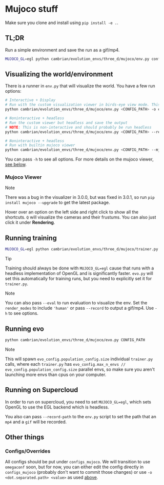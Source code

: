 # Mujoco stuff

Make sure you clone and install using `pip install -e .`.

## TL;DR

Run a simple environment and save the run as a gif/mp4.

```bash
MUJOCO_GL=egl python cambrian/evolution_envs/three_d/mujoco/env.py configs_mujoco/point_1lat1lon_1x1.yaml --record-path test -t 200
```

## Visualizing the world/environment

There is a runner in `env.py` that will visualize the world. You have a few run options:

```bash
# Interactive + Display 
# Run with the custom visualization viewer in birds-eye view mode. This is interactive, so you can move around.
python cambrian/evolution_envs/three_d/mujoco/env.py <CONFIG_PATH> -o env_config.renderer_config.render_modes "[human, rgb_array]"

# Noninteractive + headless
# Run the custom viewer but headless and save the output
# NOTE: This is non-interactive and should probably be run headless
python cambrian/evolution_envs/three_d/mujoco/env.py <CONFIG_PATH> --record-path <OUTPUT> -t <TOTAL_TIMESTEPS>

# Noninteractive + headless
# Run with builtin mujoco viewer
python cambrian/evolution_envs/three_d/mujoco/env.py <CONFIG_PATH> --mj-viewer
```

You can pass `-h` to see all options. For more details on the mujoco viewer, [see below](#mujoco-viewer).

### Mujoco Viewer

> [!NOTE]
> There was a bug in the visualizer in 3.0.0, but was fixed in 3.0.1, so run `pip install mujoco --upgrade` to get the latest package.

Hover over an option on the left side and right click to show all the shortcuts. `Q` will visualize the cameras and their frustums. You can also just click it under **Rendering**.

## Running training

```bash
MUJOCO_GL=egl python cambrian/evolution_envs/three_d/mujoco/trainer.py CONFIG_PATH --train -r 0
```

> [!TIP]
> Training should always be done with `MUJOCO_GL=egl` cause that runs with a headless implementation of OpenGL and is significantly faster. `evo.py` will set this automatically for training runs, but you need to explicitly set it for `trainer.py`.

> [!NOTE]
> You can also pass `--eval` to run evaluation to visualize the env. Set the `render_modes` to include `'human'` or pass `--record` to output a gif/mp4. Use `-h` to see options.

## Running evo

```bash
python cambrian/evolution_envs/three_d/mujoco/evo.py CONFIG_PATH
```

> [!NOTE]
> This will spawn `evo_config.population_config.size` individual `trainer.py` calls, where each `trainer.py` has `evo_config.max_n_envs // evo_config.population_config.size` parallel envs, so make sure you aren't launching more envs than cpus on your computer.

## Running on Supercloud

In order to run on supercloud, you need to set `MUJOCO_GL=egl`, which sets OpenGL to use the EGL backend which is headless.

You also can pass `--record-path` to the `env.py` script to set the path that an `mp4` and a `gif` will be recorded.

## Other things

### Configs/Overrides

All configs should be put under `configs_mujoco`. We will transition to use `omegaconf` soon, but for now, you can either edit the config directly in `configs_mujoco` (probably don't want to commit those changes) or use `-o <dot.separated.path> <value>` as used [above](#visualizing-the-worldenvironment).